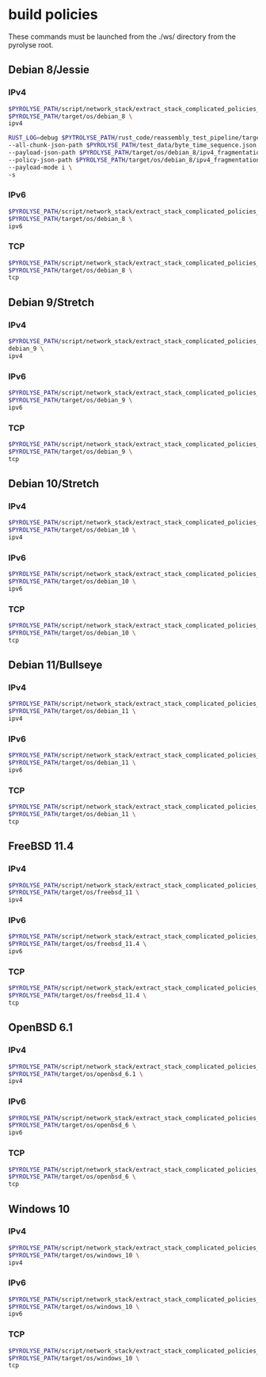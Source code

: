 

# build policies


These commands must be launched from the ./ws/ directory from the pyrolyse root.


## Debian 8/Jessie

### IPv4

```bash
$PYROLYSE_PATH/script/network_stack/extract_stack_complicated_policies_scenarii.sh \
$PYROLYSE_PATH/target/os/debian_8 \
ipv4
``` 

```bash
RUST_LOG=debug $PYTROLYSE_PATH/rust_code/reassembly_test_pipeline/target/debug/extract_complicated_policies \
--all-chunk-json-path $PYROLYSE_PATH/test_data/byte_time_sequence.json \
--payload-json-path $PYROLYSE_PATH/target/os/debian_8/ipv4_fragmentation_icmp_peo_payload.json \
--policy-json-path $PYROLYSE_PATH/target/os/debian_8/ipv4_fragmentation_peo_policy_complicated.json \
--payload-mode i \
-s
```

### IPv6

```bash
$PYROLYSE_PATH/script/network_stack/extract_stack_complicated_policies_scenarii.sh \
$PYROLYSE_PATH/target/os/debian_8 \
ipv6
``` 


### TCP

```bash
$PYROLYSE_PATH/script/network_stack/extract_stack_complicated_policies_scenarii.sh \
$PYROLYSE_PATH/target/os/debian_8 \
tcp
```


## Debian 9/Stretch

### IPv4


```bash
$PYROLYSE_PATH/script/network_stack/extract_stack_complicated_policies_scenarii.sh \
debian_9 \
ipv4
```

### IPv6

```bash
$PYROLYSE_PATH/script/network_stack/extract_stack_complicated_policies_scenarii.sh \
$PYROLYSE_PATH/target/os/debian_9 \
ipv6
``` 


### TCP

```bash
$PYROLYSE_PATH/script/network_stack/extract_stack_complicated_policies_scenarii.sh \
$PYROLYSE_PATH/target/os/debian_9 \
tcp
```



## Debian 10/Stretch

### IPv4


```bash
$PYROLYSE_PATH/script/network_stack/extract_stack_complicated_policies_scenarii.sh \
$PYROLYSE_PATH/target/os/debian_10 \
ipv4 
```

### IPv6

```bash
$PYROLYSE_PATH/script/network_stack/extract_stack_complicated_policies_scenarii.sh \
$PYROLYSE_PATH/target/os/debian_10 \
ipv6
``` 


### TCP

```bash
$PYROLYSE_PATH/script/network_stack/extract_stack_complicated_policies_scenarii.sh \
$PYROLYSE_PATH/target/os/debian_10 \
tcp
```


## Debian 11/Bullseye

### IPv4

```bash
$PYROLYSE_PATH/script/network_stack/extract_stack_complicated_policies_scenarii.sh \
$PYROLYSE_PATH/target/os/debian_11 \
ipv4 
```

### IPv6

```bash
$PYROLYSE_PATH/script/network_stack/extract_stack_complicated_policies_scenarii.sh \
$PYROLYSE_PATH/target/os/debian_11 \
ipv6
``` 


### TCP

```bash
$PYROLYSE_PATH/script/network_stack/extract_stack_complicated_policies_scenarii.sh \
$PYROLYSE_PATH/target/os/debian_11 \
tcp
```

## FreeBSD 11.4

### IPv4

```bash
$PYROLYSE_PATH/script/network_stack/extract_stack_complicated_policies_scenarii.sh \
$PYROLYSE_PATH/target/os/freebsd_11 \
ipv4
```

### IPv6

```bash
$PYROLYSE_PATH/script/network_stack/extract_stack_complicated_policies_scenarii.sh \
$PYROLYSE_PATH/target/os/freebsd_11.4 \
ipv6
``` 


### TCP

```bash
$PYROLYSE_PATH/script/network_stack/extract_stack_complicated_policies_scenarii.sh \
$PYROLYSE_PATH/target/os/freebsd_11.4 \
tcp
```



## OpenBSD 6.1


### IPv4

```bash
$PYROLYSE_PATH/script/network_stack/extract_stack_complicated_policies_scenarii.sh \
$PYROLYSE_PATH/target/os/openbsd_6.1 \
ipv4
```

### IPv6

```bash
$PYROLYSE_PATH/script/network_stack/extract_stack_complicated_policies_scenarii.sh \
$PYROLYSE_PATH/target/os/openbsd_6 \
ipv6
``` 


### TCP

```bash
$PYROLYSE_PATH/script/network_stack/extract_stack_complicated_policies_scenarii.sh \
$PYROLYSE_PATH/target/os/openbsd_6 \
tcp
```



## Windows 10


### IPv4

```bash
$PYROLYSE_PATH/script/network_stack/extract_stack_complicated_policies_scenarii.sh \
$PYROLYSE_PATH/target/os/windows_10 \
ipv4
```

### IPv6

```bash
$PYROLYSE_PATH/script/network_stack/extract_stack_complicated_policies_scenarii.sh \
$PYROLYSE_PATH/target/os/windows_10 \
ipv6
``` 


### TCP

```bash
$PYROLYSE_PATH/script/network_stack/extract_stack_complicated_policies_scenarii.sh \
$PYROLYSE_PATH/target/os/windows_10 \
tcp
```










